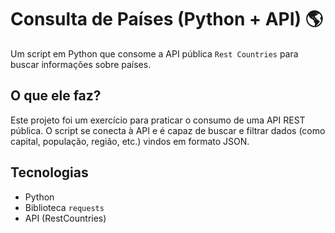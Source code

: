 # Consulta de Países (Python + API) 🌎

Um script em Python que consome a API pública `Rest Countries` para buscar informações sobre países.

## O que ele faz?

Este projeto foi um exercício para praticar o consumo de uma API REST pública. O script se conecta à API e é capaz de buscar e filtrar dados (como capital, população, região, etc.) vindos em formato JSON.

## Tecnologias

* Python
* Biblioteca `requests`
* API (RestCountries)
